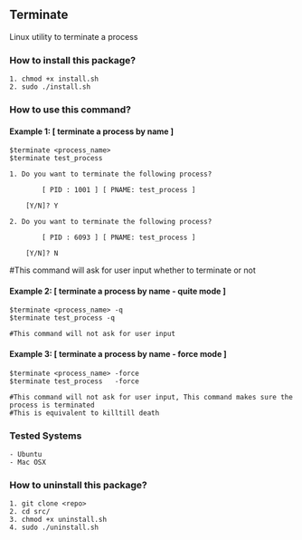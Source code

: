 ## Terminate

Linux utility to terminate a process

### How to install this package?

    1. chmod +x install.sh
    2. sudo ./install.sh


### How to use this command?

#### Example 1: [ terminate a process by name ]

    $terminate <process_name>
    $terminate test_process
 
	1. Do you want to terminate the following process?
  	    
            [ PID : 1001 ] [ PNAME: test_process ] 

	    [Y/N]? Y
 
	2. Do you want to terminate the following process?
  	    
            [ PID : 6093 ] [ PNAME: test_process ] 

	    [Y/N]? N
 

   #This command will ask for user input whether to terminate or not
    

#### Example 2: [ terminate a process by name - quite mode ]
    
    $terminate <process_name> -q
    $terminate test_process -q
   
    #This command will not ask for user input
 
#### Example 3: [ terminate a process by name - force mode ]
    
    $terminate <process_name> -force
    $terminate test_process   -force
   
    #This command will not ask for user input, This command makes sure the process is terminated
    #This is equivalent to killtill death
    
### Tested Systems

    - Ubuntu
    - Mac OSX

### How to uninstall this package?

    1. git clone <repo>
    2. cd src/
    3. chmod +x uninstall.sh
    4. sudo ./uninstall.sh


